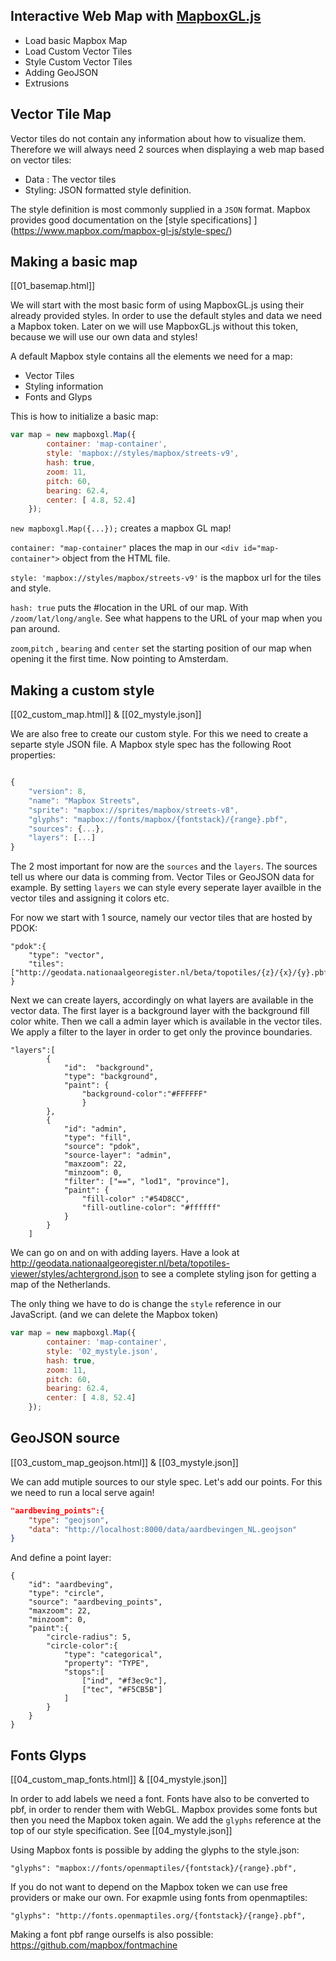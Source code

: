 ## Interactive Web Map with [MapboxGL.js](https://www.mapbox.com/mapbox-gl-js/api/)

- Load basic Mapbox Map
- Load Custom Vector Tiles
- Style Custom Vector Tiles
- Adding GeoJSON
- Extrusions

## Vector Tile Map

Vector tiles do not contain any information about how to visualize them. Therefore we will always need 2 sources when displaying a web map based on vector tiles:

- Data : The vector tiles
- Styling: JSON formatted style definition. 

The style definition is most commonly supplied in a `JSON` format. Mapbox provides good documentation on the [style specifications] ](https://www.mapbox.com/mapbox-gl-js/style-spec/)


## Making a basic map

[[01_basemap.html]]

We will start with the most basic form of using MapboxGL.js using their already provided styles. In order to use the default styles and data we need a Mapbox token. Later on we will use MapboxGL.js without this token, because we will use our own data and styles! 

A default Mapbox style contains all the elements we need for a map:

- Vector Tiles
- Styling information
- Fonts and Glyps

This is how to initialize a basic map:

```js
var map = new mapboxgl.Map({
        container: 'map-container',
        style: 'mapbox://styles/mapbox/streets-v9',
        hash: true,
        zoom: 11,
        pitch: 60,
        bearing: 62.4,
        center: [ 4.8, 52.4]
    });
```

`new mapboxgl.Map({...});` creates a mapbox GL map! 

`container: "map-container"` places the map in our `<div id="map-container">` object from the HTML file. 

`style: 'mapbox://styles/mapbox/streets-v9'` is the mapbox url for the tiles and style. 

`hash: true` puts the #location in the URL of our map. With `/zoom/lat/long/angle`. See what happens to the URL of your map when you pan around. 

`zoom`,`pitch` , `bearing` and `center` set the starting position of our map when opening it the first time. Now pointing to Amsterdam. 


## Making a custom style

[[02_custom_map.html]] & [[02_mystyle.json]]

We are also free to create our custom style. For this we need to create a separte style JSON file. A Mapbox style spec has the following Root properties:

```js

{
    "version": 8,
    "name": "Mapbox Streets",
    "sprite": "mapbox://sprites/mapbox/streets-v8",
    "glyphs": "mapbox://fonts/mapbox/{fontstack}/{range}.pbf",
    "sources": {...},
    "layers": [...]
}
```

The 2 most important for now are the `sources` and the `layers`. The sources tell us where our data is comming from. Vector Tiles or GeoJSON data for example. By setting `layers` we can style every seperate layer availble in the vector tiles and assigning it colors etc. 

For now we start with 1 source, namely our vector tiles that are hosted by PDOK:

```
"pdok":{
    "type": "vector",
    "tiles":  ["http://geodata.nationaalgeoregister.nl/beta/topotiles/{z}/{x}/{y}.pbf"]
}
```


Next we can create layers, accordingly on what layers are available in the vector data. The first layer is a background layer with the background fill color white. Then we call a admin layer which is available in the vector tiles. We apply a filter to the layer in order to get only the province boundaries. 

```
"layers":[ 
        { 
            "id":  "background",
            "type": "background",
            "paint": {
                "background-color":"#FFFFFF"
                }
        },
        {
            "id": "admin",
            "type": "fill",
            "source": "pdok",
            "source-layer": "admin",
            "maxzoom": 22,
            "minzoom": 0,
            "filter": ["==", "lod1", "province"],
            "paint": {
                "fill-color" :"#54D8CC",
                "fill-outline-color": "#ffffff"
            }
        }
    ]
```

We can go on and on with adding layers. Have a look at http://geodata.nationaalgeoregister.nl/beta/topotiles-viewer/styles/achtergrond.json to see a complete styling json for getting a map of the Netherlands. 

The only thing we have to do is change the `style` reference in our JavaScript. (and we can delete the Mapbox token)

```js
var map = new mapboxgl.Map({
        container: 'map-container',
        style: '02_mystyle.json',
        hash: true,
        zoom: 11,
        pitch: 60,
        bearing: 62.4,
        center: [ 4.8, 52.4]
    });
```
## GeoJSON source

[[03_custom_map_geojson.html]] & [[03_mystyle.json]]

We can add mutiple sources to our style spec. Let's add our points. For this we need to run a local serve again! 


```json
"aardbeving_points":{
    "type": "geojson",
    "data": "http://localhost:8000/data/aardbevingen_NL.geojson"
}
```

And define a point layer:

```
{
    "id": "aardbeving",
    "type": "circle",
    "source": "aardbeving_points",
    "maxzoom": 22,
    "minzoom": 0,
    "paint":{
        "circle-radius": 5,
        "circle-color":{
            "type": "categorical",
            "property": "TYPE",
            "stops":[
                ["ind", "#f3ec9c"],
                ["tec", "#F5CB5B"]
            ]
        }
    }
}
```


## Fonts Glyps

[[04_custom_map_fonts.html]] & [[04_mystyle.json]]

In order to add labels we need a font. Fonts have also to be converted to pbf, in order to render them with WebGL. Mapbox provides some fonts but then you need the Mapbox token again.
We add the `glyphs` reference at the top of our style specification. See [[04_mystyle.json]]

Using Mapbox fonts is possible by adding the glyphs to the style.json:

    "glyphs": "mapbox://fonts/openmaptiles/{fontstack}/{range}.pbf",

If you do not want to depend on the Mapbox token we can use free providers or make our own. For exapmle using fonts from openmaptiles:

    "glyphs": "http://fonts.openmaptiles.org/{fontstack}/{range}.pbf",

Making a font pbf range ourselfs is also possible: https://github.com/mapbox/fontmachine

